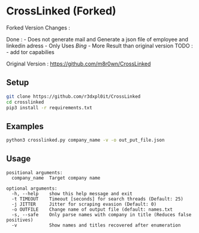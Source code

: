 # CrossLinked (Forked) 

Forked Version Changes : 

  Done : 
    - Does not generate mail and Generate a json file of employee and linkedin adress
    - Only Uses *Bing*
    - More Result than original version
  TODO : 
    - add tor capabilies

Original Version : https://github.com/m8r0wn/CrossLinked

## Setup
```bash
git clone https://github.com/r3dxpl0it/CrossLinked
cd crosslinked
pip3 install -r requirements.txt
```

## Examples
```bash
python3 crosslinked.py company_name -v -o out_put_file.json
```

## Usage
```
positional arguments:
  company_name  Target company name

optional arguments:
  -h, --help    show this help message and exit
  -t TIMEOUT    Timeout [seconds] for search threads (Default: 25)
  -j JITTER     Jitter for scraping evasion (Default: 0)
  -o OUTFILE    Change name of output file (default: names.txt
  -s, --safe    Only parse names with company in title (Reduces false positives)
  -v            Show names and titles recovered after enumeration

```

```
